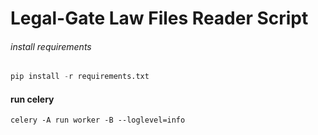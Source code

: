 # Legal-Gate Law Files Reader Script 

###### install requirements

```python
pip install -r requirements.txt

```

#### run celery

``` 
celery -A run worker -B --loglevel=info

```